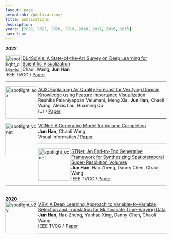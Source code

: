 ```yaml
---
layout: page
permalink: /publications/
title: publications
description: 
years: [2022, 2021, 2020, 2019, 2018, 2017, 2016, 2015]
nav: true
---
```

<div class="publications">
  
<b> 2022 </b> 

<div class="publications">	
<div class="img"><img class="img_responsive" src="http://stevenhan1991.github.io/assets/img/publications/DL4SciVis.jpg" style="border:1px solid black width:200px;height:50px;" alt="spotlight_dl4scivis" align="left">
</div>
  <div class="text">
    <div class="title"><a name="DL4SciVis" href="http://stevenhan1991.github.io/assets/publications/DL4SciVis.pdf">DL4SciVis: A State-of-the-Art Survey on Deep Learning for Scientific Visualization</a>
    </div> 
    <div class="authors">
	    <span class="author">Chaoli Wang</span>,
	    <span class="author"><b>Jun Han</b></span>
    </div>
    <div>
                  <span class="venue">IEEE TVCG</span> /
                  <span class="tag"><a href="http://stevenhan1991.github.io/assets/pdf/DL4SciVis.pdf">Paper</a></span>
    </div>
  </div>
	

<hr>
	
<div class="img"><img class="img_responsive" src="http://stevenhan1991.github.io/assets/img/publications/AQX.jpg" style="border:1px solid black width:200px;height:100px;" alt="spotlight_aqx" align="left">
	</div>
  <div class="text">
    <div class="title"><a name="aqx" href="http://stevenhan1991.github.io/assets/pdf/iui22-aqx.pdf">AQX: Explaining Air Quality Forecast for Verifying Domain Knowledge using Feature Importance Visualization</a></div> 
    <div class="authors">
	    <span class="author">Reshika Palaniyappan Velumani</span>,
	    <span class="author">Meng Xia</span>,
	    <span class="author"><b>Jun Han</b></span>,
	    <span class="author">Chaoli Wang</span>,
	    <span class="author">Alexis Lau</span>,
	    <span class="author">Huaming Qu</span>
    </div>
	  <div>
                  <span class="venue">IUI</span> /
                  <span class="tag"><a href="http://stevenhan1991.github.io/assets/pdf/iui22-aqx.pdf">Paper</a></span>
	  </div>
  </div>	  
	
<hr>
	  
<div class="img"><img class="img_responsive" src="http://stevenhan1991.github.io/assets/img/publications/VCNet.jpg" style="border:1px solid black width:200px;height:100px;" alt="spotlight_vcnet" align="left">
	</div>
  <div class="text">
    <div class="title"><a name="vcnet" href="http://stevenhan1991.github.io/assets/pdf/VCNet.pdf">VCNet: A Generative Model for Volume Completion</a></div> 
    <div class="authors">
	    <span class="author"><b>Jun Han</b></span>,
	    <span class="author">Chaoli Wang</span>
    </div>
	  <div>
                  <span class="venue">Visual Informatics</span> /
                  <span class="tag"><a href="http://stevenhan1991.github.io/assets/pdf/VCNet.pdf">Paper</a></span>
	  </div>
  </div>
<hr>

<div class="img"><img class="img_responsive" src="http://stevenhan1991.github.io/assets/img/publications/STNet.jpg" style="border:1px solid black width:200px;height:100px;" alt="spotlight_vcnet" align="left">
	</div>
  <div class="text">
    <div class="title"><a name="vcnet" href="http://stevenhan1991.github.io/assets/pdf/vis21-stnet.pdf">STNet: An End-to-End Generative Framework for Synthesizing Spatiotemporal Super-Resolution Volumes</a></div> 
    <div class="authors">
	    <span class="author"><b>Jun Han</b></span>,
	    <span class="author">Hao Zheng</span>,
	     <span class="author">Danny Chen</span>,
	    <span class="author">Chaoli Wang</span>
    </div>
	  <div>
                  <span class="venue">IEEE TVCG</span> /
                  <span class="tag"><a href="http://stevenhan1991.github.io/assets/pdf/vis21-stnet.pdf">Paper</a></span>
	  </div>
  </div>
	<hr>

<br> 
<b> 2020 </b>
  
<div class="img"><img class="img_responsive" src="http://stevenhan1991.github.io/assets/img/publications/v2v.jpg" style="border:1px solid black width:200px;height:100px;" alt="spotlight_v2v" align="left">
	</div>
  <div class="text">
    <div class="title"><a name="shape2prog_iclr" href="papers/shape2prog_iclr.pdf">V2V: A Deep Learning Approach to Variable-to-Variable Selection and Translation for Multivariate Time-Varying Data</a></div> 
    <div class="authors">
	    <span class="author"><b>Jun Han</b></span>,
      <span class="author">Hao Zheng</span>,
      <span class="author">Yunhao Xing</span>,
	     <span class="author">Danny Chen</span>,
	     <span class="author">Chaoli Wang</span>
    </div>
	  <div>
                  <span class="venue">IEEE TVCG</span> /
                  <span class="tag"><a href="http://stevenhan1991.github.io/assets/publications/v2v.pfg">Paper</a></span>
	  </div>
  </div>
	<hr>
 
 </div>
